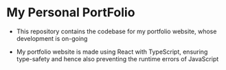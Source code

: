 # My Personal PortFolio

- This repository contains the codebase for my portfolio website, whose development is on-going

- My portfolio website is made using React with TypeScript, ensuring type-safety and hence also preventing the runtime errors of JavaScript

# 
